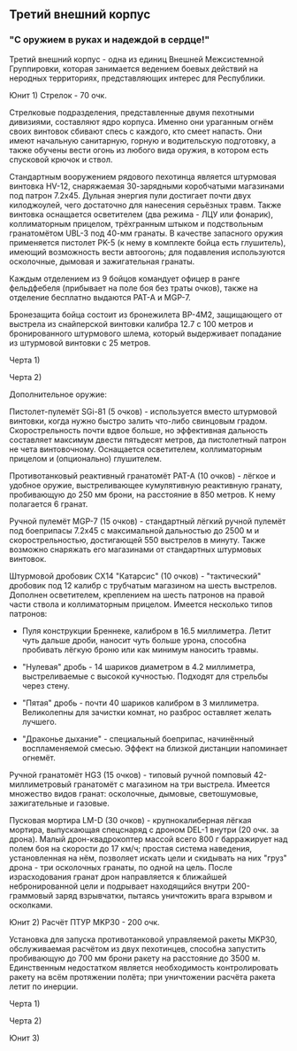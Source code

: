 ## Третий внешний корпус
### "С оружием в руках и надеждой в сердце!"

Третий внешний корпус - одна из единиц Внешней Межсистемной Группировки, которая занимается ведением боевых действий на неродных территориях, представляющих интерес для Республики. 


Юнит 1) Стрелок - 70 очк.

Стрелковые подразделения, представленные двумя пехотными дивизиями, составляют ядро корпуса. Именно они ураганным огнём своих винтовок сбивают спесь с каждого, кто смеет напасть. Они имеют начальную санитарную, горную и водительскую подготовку, а также обучены вести огонь из любого вида оружия, в котором есть спусковой крючок и ствол.

Стандартным вооружением рядового пехотинца является штурмовая винтовка HV-12, снаряжаемая 30-зарядными коробчатыми магазинами под патрон 7.2х45. Дульная энергия пули достигает почти двух килоджоулей, чего достаточно для нанесения серьёзных травм. Также винтовка оснащается осветителем (два режима - ЛЦУ или фонарик), коллиматорным прицелом, трёхгранным штыком и подствольным гранатомётом UBL-3 под 40-мм гранаты. В качестве запасного оружия применяется пистолет PK-5 (к нему в комплекте бойца есть глушитель), имеющий возможность вести автоогонь; для подавления используются осколочные, дымовая и зажигательная гранаты.

Каждым отделением из 9 бойцов командует офицер в ранге фельдфебеля (прибывает на поле боя без траты очков), также на отделение бесплатно выдаются PAT-A и MGP-7.

Бронезащита бойца состоит из бронежилета BP-4M2, защищающего от выстрела из снайперской винтовки калибра 12.7 с 100 метров и бронированного штурмового шлема, который выдерживает попадание из штурмовой винтовки с 25 метров. 

Черта 1)

Черта 2)

Дополнительное оружие:

Пистолет-пулемёт SGi-81 (5 очков) - используется вместо штурмовой винтовки, когда нужно быстро залить что-либо свинцовым градом. Скорострельность почти вдвое больше, но эффективная дальность составляет максимум двести пятьдесят метров, да пистолетный патрон не чета винтовочному. Оснащается осветителем, коллиматорным прицелом и (опционально) глушителем.

Противотанковый реактивный гранатомёт PAT-A (10 очков) - лёгкое и удобное оружие, выстреливающее кумулятивную реактивную гранату, пробивающую до 250 мм брони, на расстояние в 850 метров. К нему полагается 6 гранат.

Ручной пулемёт MGP-7 (15 очков) - стандартный лёгкий ручной пулемёт под боеприпасы 7.2х45 с максимальной дальностью до 2500 м и скорострельностью, достигающей 550 выстрелов в минуту. Также возможно снаряжать его магазинами от стандартных штурмовых винтовок.

Штурмовой дробовик CX14 "Катарсис" (10 очков) - "тактический" дробовик под 12 калибр с трубчатым магазином на шесть выстрелов. Дополнен осветителем, креплением на шесть патронов на правой части ствола и коллиматорным прицелом. Имеется несколько типов патронов:

* Пуля конструкции Бреннеке, калибром в 16.5 миллиметра. Летит чуть дальше дроби, наносит чуть больше урона, способна пробивать лёгкую броню или как минимум наносить травмы.

* "Нулевая" дробь - 14 шариков диаметром в 4.2 миллиметра, выстреливаемые с высокой кучностью. Подходят для стрельбы через стену.

* "Пятая" дробь - почти 40 шариков калибром в 3 миллиметра. Великолепны для зачистки комнат, но разброс оставляет желать лучшего.

* "Драконье дыхание" - специальный боеприпас, начинённый воспламеняемой смесью. Эффект на близкой дистанции напоминает огнемёт.

Ручной гранатомёт HG3 (15 очков) - типовый ручной помповый 42-миллиметровый гранатомёт с магазином на три выстрела. Имеется множество видов гранат: осколочные, дымовые, светошумовые, зажигательные и газовые.

Пусковая мортира LM-D (30 очков) - крупнокалиберная лёгкая мортира, выпускающая спецснаряд с дроном DEL-1 внутри (20 очк. за дрона). Малый дрон-квадрокоптер массой всего 800 г барражирует над полем боя на скорости до 17 км/ч; простая система наведения, установленная на нём, позволяет искать цели и скидывать на них "груз" дрона - три осколочных гранаты, по одной на цель. После израсходования гранат дрон направляется к ближайшей небронированной цели и подрывает находящийся внутри 200-граммовый заряд взрывчатки, пытаясь уничтожить врага взрывом и осколками.

Юнит 2) Расчёт ПТУР MKP30 - 200 очк.

Установка для запуска противотанковой управляемой ракеты MKP30, обслуживаемая расчётом из двух пехотинцев, способна запустить пробивающую до 700 мм брони ракету на расстояние до 3500 м. Единственным недостатком является необходимость контролировать ракету на всём протяжении полёта; при уничтожении расчёта ракета летит по инерции.

Черта 1)

Черта 2)

Юнит 3) 